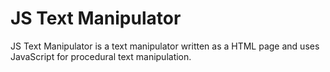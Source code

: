 # JS Text Manipulator
JS Text Manipulator is a text manipulator written as a HTML page and uses JavaScript for procedural text manipulation.
